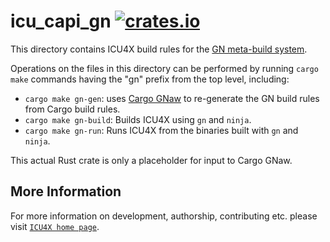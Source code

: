 # icu_capi_gn [![crates.io](https://img.shields.io/crates/v/icu_capi_gn)](https://crates.io/crates/icu_capi_gn)

This directory contains ICU4X build rules for the
[GN meta-build system](https://gn.googlesource.com/gn/).

Operations on the files in this directory can be performed by running `cargo make`
commands having the "gn" prefix from the top level, including:

- `cargo make gn-gen`: uses
  [Cargo GNaw](https://fuchsia.googlesource.com/fuchsia/+/refs/heads/main/tools/cargo-gnaw/)
  to re-generate the GN build rules from Cargo build rules.
- `cargo make gn-build`: Builds ICU4X using `gn` and `ninja`.
- `cargo make gn-run`: Runs ICU4X from the binaries built with `gn` and `ninja`.

This actual Rust crate is only a placeholder for input to Cargo GNaw.

## More Information

For more information on development, authorship, contributing etc. please visit [`ICU4X home page`](https://github.com/unicode-org/icu4x).

